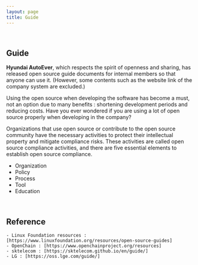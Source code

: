 ```yaml
---
layout: page
title: Guide
---
```


<br/>

## Guide
**Hyundai AutoEver**, which respects the spirit of openness and sharing, has released open source guide documents for internal members so that anyone can use it. (However, some contents such as the website link of the company system are excluded.)

Using the open source when developing the software has become a must, not an option due to many benefits : shortening development periods and reducing costs. Have you ever wondered if you are using a lot of open source properly when developing in the company?

Organizations that use open source or contribute to the open source community have the necessary activities to protect their intellectual property and mitigate compliance risks. These activities are called open source compliance activities, and there are five essential elements to establish open source compliance.
* Organization
* Policy
* Process
* Tool
* Education
<br>

## Reference

```
- Linux Foundation resources : [https://www.linuxfoundation.org/resources/open-source-guides]
- OpenChain : [https://www.openchainproject.org/resources]
- sktelecom : [https://sktelecom.github.io/en/guide/]
- LG : [https://oss.lge.com/guide/]

```


